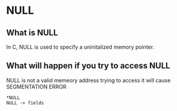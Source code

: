 # NULL

## What is NULL

In C, NULL is used to specify a uninitalized memory pointer.

## What will happen if you try to access NULL

NULL is not a valid memeory address trying to access it will cause SEGMENTATION ERROR


```=
*NULL 
NULL -> fields
```

